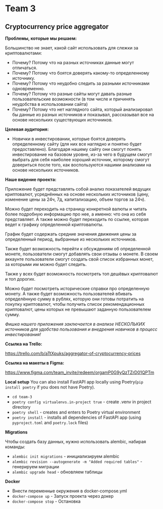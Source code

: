 # Team 3

## Cryptocurrency price aggregator

**Проблемы, которые мы решаем:**

Большинство не знает, какой сайт использовать для слежки за криптовалютами:

- Почему? Потому что на разных источниках данные могут отличаться.
- Почему? Потому что боятся доверять какому-то определенному источнику.
- Почему? Потому что неудобно следить за разными источниками одновременно.
- Почему? Потому что разные сайты могут давать разные пользовательские возможности
  (в том числе и причинять неудобства в использовании сайта)
- Почему? Потому что нет наглядного сайта, который анализировал бы данные из разных источников и показывал, рассказывал
  все на основе нескольких существующих источников.

**Целевая аудитория:**

- Новички в инвестировании, которые боятся доверять определенному сайту
  (для них все наглядно и понятно будет предоставлено). Благодаря нашему сайту они смогут понять инвестирование на
  базовом уровне, из-за чего в будущем смогут выбрать для себя наиболее хороший источник, которому смогут довериться
  после того, как воспользуются нашими анализами на основе нескольких источников.

**Наше видение проекта:**

Приложение будет представлять собой анализ показателей ведущих криптовалют, усреднённых на основе нескольких источников
(цену, изменение цены за 24ч, 7д, капитализацию, объем торгов за 24ч).

Можно будет переходить на страницу конкретной валюты и читать более подробную информацию про нее, а именно: что она из
себя представляет. А также можно будет переходить по ссылке, которая ведет к графику определенной криптовалюты.

График будет содержать средние значения движения цены за определенный период, выбранные из нескольких источников.

Также будет возможность перейти к обсуждениям об определенной монете, пользователи смогут добавлять свои отзывы о
монете. В своем аккаунте пользователи смогут создать свой список избранных монет, за которыми им можно будет следить.

Также у всех будет возможность посмотреть топ дешёвых криптовалют и топ дорогих.

Можно будет посмотреть исторические справки про определенную монету. А также будет возможноcть пользователей вбивать
определённую сумму в рублях, которую они готовы потратить на покупку криптовалют, чтобы получить список рекомендационных
криптовалют, цены которых не превышают заданную пользователем сумму.

*Фишка нашего приложения заключается в анализе НЕСКОЛЬКИХ источников для удобства пользования и внедрения новичков в
процесс инвестирования!*

**Ссылка на Trello:**

https://trello.com/b/aTtXpuks/aggregator-of-cryptocurrency-prices

**Ссылка на макеты в Figma:**

https://www.figma.com/team_invite/redeem/orgamP0G9yQzTZrD01QPTm

**Local setup**
You can also install FastAPI app locally using Poetry(`pip install poetry` if you does not have Poetry).

- `cd team-3`
- `poetry config virtualenvs.in-project true` - create .venv in project directory
- `poetry shell` - creates and enters to Poetry virtual environment
- `poetry install` - installs all dependencies of FastAPI app (using `pyproject.toml` and `poetry.lock` files)

**Migrations**

Чтобы создать базу данных, нужно использовать alembic, набирая команды:

- `alembic init migrations` - инициализируем alembic
- `alembic revision --autogenerate -m "Added required tables"` - генерируем миграции
- `alembic upgrade head` - обновляем таблицы


**Docker**

-  Внести переменные окружения в docker-compose.yml
- `docker-compose up` - Запуск проекта через докер
- `docker-compose stop` - Остановка

